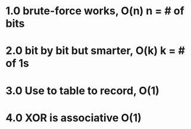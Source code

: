 # 1.0 brute-force works, O(n) n = # of bits
# 2.0 bit by bit but smarter, O(k) k = # of 1s
# 3.0 Use to table to record, O(1)
# 4.0 XOR is associative O(1)	